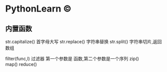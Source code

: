 #  PythonLearn &copy;

##  内置函数

str.capitalize()   首字母大写
str.replace()    字符串替换
str.split()         字符串切片,返回数组


filter(func,l)  过滤器 第一个参数是 函数,第二个参数是一个序列
zip()  
map()
reduce()



  




